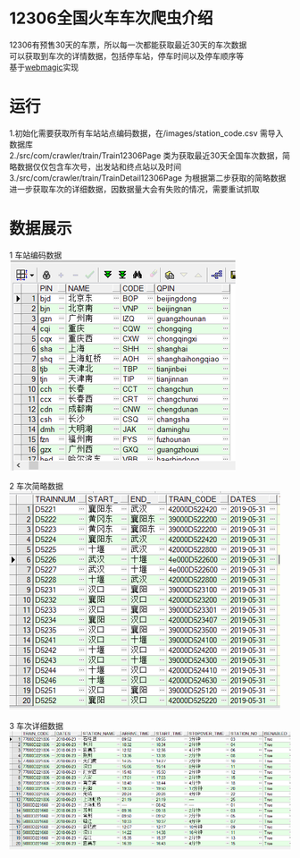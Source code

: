 # 12306全国火车车次爬虫介绍
12306有预售30天的车票，所以每一次都能获取最近30天的车次数据  
可以获取到车次的详情数据，包括停车站，停车时间以及停车顺序等  
基于[webmagic](http://webmagic.io/)实现  

# 运行
1.初始化需要获取所有车站站点编码数据，在/images/station_code.csv 需导入数据库  
2./src/com/crawler/train/Train12306Page 类为获取最近30天全国车次数据，简略数据仅仅包含车次号，出发站和终点站以及时间  
3./src/com/crawler/train/TrainDetail12306Page 为根据第二步获取的简略数据进一步获取车次的详细数据，因数据量大会有失败的情况，需要重试抓取  

# 数据展示
1 车站编码数据  
![image](https://github.com/casolxia/12306TrainCrawler/blob/master/images/st-code.png)

2 车次简略数据  
![image](https://github.com/casolxia/12306TrainCrawler/blob/master/images/traindates.png)

3 车次详细数据  
![image](https://github.com/casolxia/12306TrainCrawler/blob/master/images/traindetail.png)

